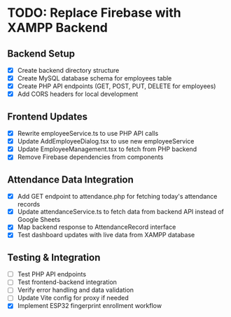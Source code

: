 # TODO: Replace Firebase with XAMPP Backend

## Backend Setup
- [x] Create backend directory structure
- [x] Create MySQL database schema for employees table
- [x] Create PHP API endpoints (GET, POST, PUT, DELETE for employees)
- [x] Add CORS headers for local development

## Frontend Updates
- [x] Rewrite employeeService.ts to use PHP API calls
- [x] Update AddEmployeeDialog.tsx to use new employeeService
- [x] Update EmployeeManagement.tsx to fetch from PHP backend
- [x] Remove Firebase dependencies from components

## Attendance Data Integration
- [x] Add GET endpoint to attendance.php for fetching today's attendance records
- [x] Update attendanceService.ts to fetch data from backend API instead of Google Sheets
- [x] Map backend response to AttendanceRecord interface
- [x] Test dashboard updates with live data from XAMPP database

## Testing & Integration
- [ ] Test PHP API endpoints
- [ ] Test frontend-backend integration
- [ ] Verify error handling and data validation
- [ ] Update Vite config for proxy if needed
- [x] Implement ESP32 fingerprint enrollment workflow
